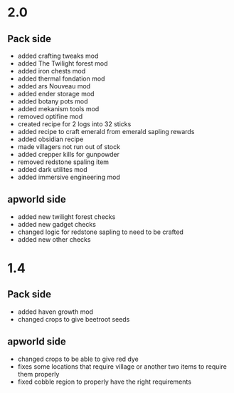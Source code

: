 # 2.0
## Pack side
- added crafting tweaks mod
- added The Twilight forest mod
- added iron chests mod
- added thermal fondation mod
- added ars Nouveau mod
- added ender storage mod
- added botany pots mod
- added mekanism tools mod
- removed optifine mod
- created recipe for 2 logs into 32 sticks
- added recipe to craft emerald from emerald sapling rewards
- added obsidian recipe
- made villagers not run out of stock
- added crepper kills for gunpowder
- removed redstone spaling item
- added dark utilites mod
- added immersive engineering mod
## apworld side
- added new twilight forest checks
- added new gadget checks
- changed logic for redstone sapling to need to be crafted
- added new other checks
# 1.4
## Pack side
- added haven growth mod
- changed crops to give beetroot seeds
## apworld side
- changed crops to be able to give red dye
- fixes some locations that require village or another two items to require them properly
- fixed cobble region to properly have the right requirements
